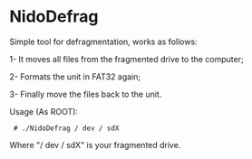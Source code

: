 # NidoDefrag

Simple tool for defragmentation, works as follows:

1- It moves all files from the fragmented drive to the computer;

2- Formats the unit in FAT32 again;

3- Finally move the files back to the unit.

Usage (As ROOT):
 
     # ./NidoDefrag / dev / sdX
     
Where "/ dev / sdX" is your fragmented drive.
